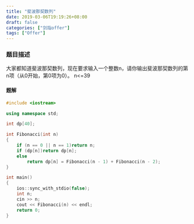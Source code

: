 ```yaml
---
title: "斐波那契数列"
date: 2019-03-06T19:19:26+08:00
draft: false
categories: ["剑指offer"]
tags: ["Offer"]
---
```


### 题目描述

大家都知道斐波那契数列，现在要求输入一个整数n，请你输出斐波那契数列的第n项（从0开始，第0项为0）。
n<=39

#### 题解

```c++
#include <iostream>

using namespace std;

int dp[40];

int Fibonacci(int n)
{
	if (n == 0 || n == 1)return n;
	if (dp[n])return dp[n];
	else
		return dp[n] = Fibonacci(n - 1) + Fibonacci(n - 2);
}

int main()
{
	ios::sync_with_stdio(false);
	int n;
	cin >> n;
	cout << Fibonacci(n) << endl;
	return 0;
}
```